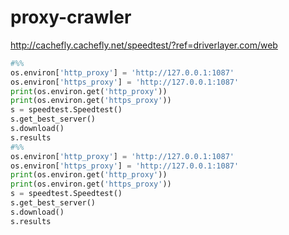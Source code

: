 # proxy-crawler

http://cachefly.cachefly.net/speedtest/?ref=driverlayer.com/web

```python
#%%
os.environ['http_proxy'] = 'http://127.0.0.1:1087'
os.environ['https_proxy'] = 'http://127.0.0.1:1087'
print(os.environ.get('http_proxy'))
print(os.environ.get('https_proxy'))
s = speedtest.Speedtest()
s.get_best_server()
s.download()
s.results
#%%
os.environ['http_proxy'] = 'http://127.0.0.1:1087'
os.environ['https_proxy'] = 'http://127.0.0.1:1087'
print(os.environ.get('http_proxy'))
print(os.environ.get('https_proxy'))
s = speedtest.Speedtest()
s.get_best_server()
s.download()
s.results
```
